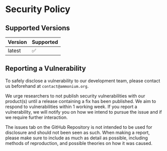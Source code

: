 # Security Policy

## Supported Versions

| Version | Supported          |
| ------- | ------------------ |
| latest  | :white_check_mark: |

## Reporting a Vulnerability

To safely disclose a vulnerability to our development team, please contact us beforehand at `contact@ammonium.org`.

We urge researchers to not publish security vulnerabilities with our product(s) until a release containing a fix has been published. 
We aim to respond to vulnerabilities within 1 working week. If you report a vulnerability, we will notify you on how we intend to pursue the issue and if we require further interaction.

The issues tab on the GitHub Repository is not intended to be used for disclosure and should not been seen as such. When making a report, please make sure to include as much as detail as possible, 
including methods of reproduction, and possible theories on how it was caused.
